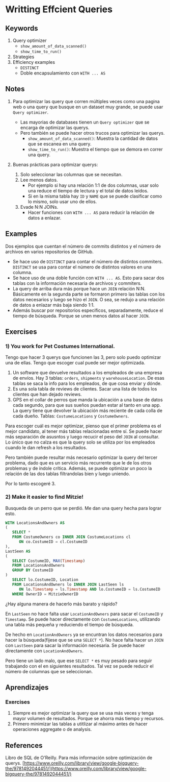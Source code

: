 # Writting Effcient Queries

## Keywords

1. Query optimizer
   * `show_amount_of_data_scanned()`
   * `show_time_to_run()`
2. Strategies
3. Efficiency examples
   * `DISTINCT`
   * Doble encapsulamiento con `WITH ... AS`

## Notes

1. Para optimizar las query que corren múltiples veces como una pagina web o una query que busque en un dataset muy grande, se puede usar `Query optimizer`.
   * Las mayorias de databases tienen un `Query optimizer` que se encarga de optimizar las querys.
   * Pero también se puede hacer otros trucos para optimizar las querys.
     * `show_amount_of_data_scanned()`: Muestra la cantidad de datos que se escanea en una query.
     * `show_time_to_run()`: Muestra el tiempo que se demora en correr una query.

2. Buenas prácticas para optimizar querys:
   1. Solo seleccionar las columnas que se necesitan.
   2. Lee menos datos.
      * Por ejemplo si hay una relación 1:1 de dos columnas, usar solo una reduce el tiempo de lectura y el total de datos leídos.
      * Si en la misma tabla hay `ID` y `NAME` que se puede clasificar como lo mismo, solo usar uno de ellos.
   3. Evade N:N JOINs.
      * Hacer funciones con `WITH ... AS` para reducir la relación de datos a enlazar.

## Examples

Dos ejemplos que cuentan el número de commits distintos y el número de archivos en varios repositorios de GitHub.

* Se hace uso de `DISTINCT` para contar el número de distintos commiters. `DISTINCT` se usa para contar el número de distintos valores en una columna.
* Se hace uso de una doble función con `WITH ... AS`. Esto para sacar dos tablas con la información necesaria de archivos y commiters.
* La query de arriba dura más porque hace un `JOIN` relación N:N. Básicamente en la segunda parte se formaron primero las tablas con los datos necesarios y luego se hizo el `JOIN`. O sea, se redujo a una relación de datos a enlazar más baja siendo 1:1.
* Además buscar por repositorios específicos, separadamente, reduce el tiempo de búsqueda. Porque se unen menos datos al hacer `JOIN`.

## Exercises

### 1) You work for Pet Costumes International.

Tengo que hacer 3 querys que funcionen las 3, pero solo puedo optimizar una de ellas. Tengo que escoger cual puede ser mejor optimizada.

1. Un software que devuelve resultados a los empleados de una empresa de envíos. Hay 3 tablas: `orders`, `shipments` y `warehouseLocation`. De esas tablas se saca la info para los empleados, de que cosa enviar y dónde.
2. Es una sola tabla de reviews de clientes. Sacar una lista de todos los clientes que han dejado reviews.
3. GPS en el collar de perros que manda la ubicación a una base de datos cada segundo, para que sus sueños puedan estar al tanto en una app. La query tiene que devolver la ubicación más reciente de cada colla de cada dueño. Tablas: `CostumeLocations` y `CostumeOwners`.

Para escoger cuál es mejor optimizar, pienso que el primer problema es el mejor candidato, al tener más tablas relacionadas entre sí. Se puede hacer más separación de asusntos y luego recucir el peso del `JOIN` al consultar. Lo único que no calza es que la query solo se utiliza por los empleados cuando le dan refresh a los resultados.

Pero también puede resultar más necesario optimizar la query del tercer problema, dado que es un servicio más recurrente que le de los otros problemas y de índole crítica. Además, se puede optimizar un poco la relación de las dos tablas filtrandolas bien y luego uniendo.

Por lo tanto escogeré 3.

### 2) Make it easier to find Mitzie!

Busqueda de un perro que se perdió. Me dan una query hecha para lograr esto.

```sql
WITH LocationsAndOwners AS
(
   SELECT *
   FROM CostumeOwners co INNER JOIN CostumeLocations cl
      ON co.CostumeID = cl.CostumeID
),
LastSeen AS
(
   SELECT CostumeID, MAX(Timestamp)
   FROM LocationsAndOwners
   GROUP BY CostumeID
)
   SELECT lo.CostumeID, Location
   FROM LocationsAndOwners lo INNER JOIN LastSeen ls
      ON lo.Timestamp = ls.Timestamp AND lo.CostumeID = ls.CostumeID
   WHERE OwnerID = MitzieOwnerID
```

¿Hay alguna manera de hacerlo más barato y rápido?

En `LastSeen` no hace falta usar `LocationAndOwners` para sacar el `CostumeID` y `Timestamp`. Se puede hacer directamente con `CostumeLocations`, utilizando una tabla más pequeña y reduciendo el tiempo de búsqueda.

De hecho en `LocationAndOwners` ya se encuntran los datos necesarios para hacer la búsqueda(fijese que se una `SELECT *`). No hace falta hacer un `JOIN` con `LastSeen` para sacar la información necesaria. Se puede hacer directamente con `LocationAndOwners`.

Pero tiene un lado malo, que ese `SELECT *` es muy pesado para seguir trabajando con el en siguientes resultados. Tal vez se puede reducir el número de columnas que se seleccionan.


## Aprendizajes

### Exercises

1. Siempre es mejor optimizar la query que se usa más veces y tenga mayor volumen de resultados. Porque se ahorra más tiempo y recursos.
2. Primero minimizar las tablas a utitlizar al máximo antes de hacer operaciones aggregate o de analysis.

## References

Libro de SQL de O'Reilly. Para más información sobre optimización de querys.
[https://www.oreilly.com/library/view/google-bigquery-the/9781492044451/](https://www.oreilly.com/library/view/google-bigquery-the/9781492044451/)

